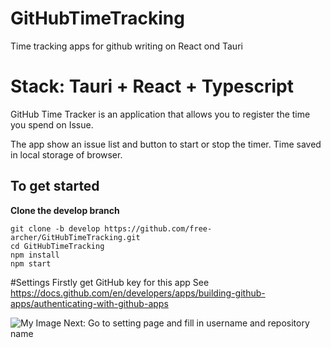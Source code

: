 # GitHubTimeTracking
Time tracking apps for github writing on React ond Tauri

# Stack: Tauri + React + Typescript

GitHub Time Tracker is an application that allows you to register the time you spend on Issue.

The app show an issue list and button to start or stop the timer. Time saved in local storage of browser.

## To get started

**Clone the develop branch**
```
git clone -b develop https://github.com/free-archer/GitHubTimeTracking.git
cd GitHubTimeTracking
npm install
npm start
```

#Settings
Firstly get GitHub key for this app
See https://docs.github.com/en/developers/apps/building-github-apps/authenticating-with-github-apps

![My Image](./screenshots/settings.jpg)
Next: Go to setting page and fill in username and repository name
